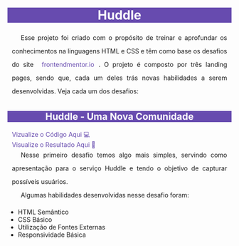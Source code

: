 <style>

    * {
        font-family:
    }

    a {
        pointer-events: none;
        color: black;
    }

    #a-active {
        pointer-events: all;
        color: hsl(257, 40%, 49%);
        text-decoration: none;
        padding: 5px 10px;
        margin-bottom: 20px;
    }

    #a-active:hover {
        color: hsl(300, 69%, 71%);
        background: hsl(257, 40%, 49%);
    }

    main h1, h2 {
        display: block;
        background: hsl(257, 40%, 49%);
        color: #fff;
        text-align: center;
    }

    p {
        text-align: justify;
        line-height: 30px;
        text-indent: 20px;
        margin: 0 10px;
        padding: 0;
    }

    main {
        min-width: 300px;
        max-width: 650px;
        margin: auto
    }

</style>

<main>
    <h1>Huddle</h1>
    <p>Esse projeto foi criado com o propósito de treinar e aprofundar os conhecimentos na linguagens HTML e CSS e têm como base os desafios do site <a id="a-active" href="https://frontendmentor.io">frontendmentor.io</a>. O projeto é composto por três landing pages, sendo que, cada um deles trás novas habilidades a serem desenvolvidas. Veja cada um dos desafios:</p>
    <h2>Huddle - Uma Nova Comunidade</h2> 
    <a id="a-active" href="https://github.com/thiagoomatheus/huddle-landing-page/blob/main/index/landing-page1.html">Vizualize o Código Aqui 💻</a><br>
    <a id="a-active" href="https://thiagoomatheus.github.io/huddle-landing-page/index/landing-page1.html">Visualize o Resultado Aqui 🏁</a><br>
    <p>Nesse primeiro desafio temos algo mais simples, servindo como apresentação para o serviço Huddle e tendo o objetivo de capturar possíveis usuários.</p>
    <p>Algumas habilidades desenvolvidas nesse desafio foram:</p>
    <ul>
        <li>HTML Semântico</li>
        <li>CSS Básico</li>
        <li>Utilização de Fontes Externas</li>
        <li>Responsividade Básica</li>
    </ul>
</main>
